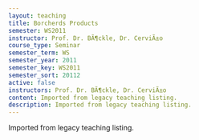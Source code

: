 ```yaml
---
layout: teaching
title: Borcherds Products
semester: WS2011
instructor: Prof. Dr. BÃ¶ckle, Dr. CerviÃ±o
course_type: Seminar
semester_term: WS
semester_year: 2011
semester_key: WS2011
semester_sort: 20112
active: false
instructors: Prof. Dr. BÃ¶ckle, Dr. CerviÃ±o
content: Imported from legacy teaching listing.
description: Imported from legacy teaching listing.
---
```

Imported from legacy teaching listing.
